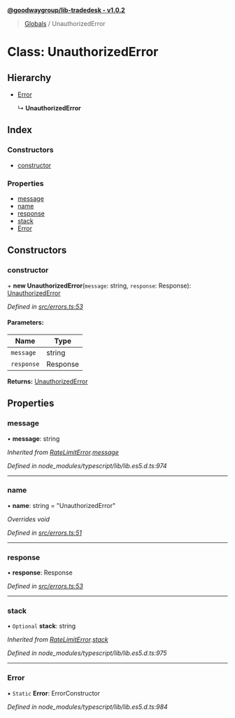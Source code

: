 **[@goodwaygroup/lib-tradedesk - v1.0.2](../README.md)**

> [Globals](../README.md) / UnauthorizedError

# Class: UnauthorizedError

## Hierarchy

* [Error](ratelimiterror.md#error)

  ↳ **UnauthorizedError**

## Index

### Constructors

* [constructor](unauthorizederror.md#constructor)

### Properties

* [message](unauthorizederror.md#message)
* [name](unauthorizederror.md#name)
* [response](unauthorizederror.md#response)
* [stack](unauthorizederror.md#stack)
* [Error](unauthorizederror.md#error)

## Constructors

### constructor

\+ **new UnauthorizedError**(`message`: string, `response`: Response): [UnauthorizedError](unauthorizederror.md)

*Defined in [src/errors.ts:53](https://github.com/GoodwayGroup/lib-tradedesk/blob/2a77e3f/src/errors.ts#L53)*

#### Parameters:

Name | Type |
------ | ------ |
`message` | string |
`response` | Response |

**Returns:** [UnauthorizedError](unauthorizederror.md)

## Properties

### message

•  **message**: string

*Inherited from [RateLimitError](ratelimiterror.md).[message](ratelimiterror.md#message)*

*Defined in node_modules/typescript/lib/lib.es5.d.ts:974*

___

### name

•  **name**: string = "UnauthorizedError"

*Overrides void*

*Defined in [src/errors.ts:51](https://github.com/GoodwayGroup/lib-tradedesk/blob/2a77e3f/src/errors.ts#L51)*

___

### response

•  **response**: Response

*Defined in [src/errors.ts:53](https://github.com/GoodwayGroup/lib-tradedesk/blob/2a77e3f/src/errors.ts#L53)*

___

### stack

• `Optional` **stack**: string

*Inherited from [RateLimitError](ratelimiterror.md).[stack](ratelimiterror.md#stack)*

*Defined in node_modules/typescript/lib/lib.es5.d.ts:975*

___

### Error

▪ `Static` **Error**: ErrorConstructor

*Defined in node_modules/typescript/lib/lib.es5.d.ts:984*
